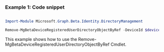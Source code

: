 ### Example 1: Code snippet

```powershell

Import-Module Microsoft.Graph.Beta.Identity.DirectoryManagement

Remove-MgBetaDeviceRegisteredUserDirectoryObjectByRef -DeviceId $deviceId -DirectoryObjectId $directoryObjectId

```
This example shows how to use the Remove-MgBetaDeviceRegisteredUserDirectoryObjectByRef Cmdlet.

